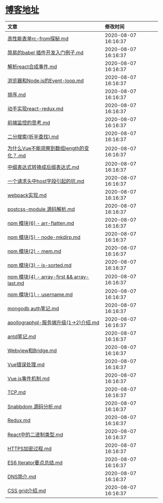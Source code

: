 # [博客地址](https://github.com/AfterThreeYears/blog)
| 文章 | 修改时间 |
|:---|:------------|
|[高性能表单rc-from探秘.md](https://github.com/AfterThreeYears/blog/blob/master/%E9%AB%98%E6%80%A7%E8%83%BD%E8%A1%A8%E5%8D%95rc-from%E6%8E%A2%E7%A7%98.md)|2020-08-07 16:16:37|
|[简易的babel 插件开发入门例子.md](https://github.com/AfterThreeYears/blog/blob/master/%E7%AE%80%E6%98%93%E7%9A%84babel%20%E6%8F%92%E4%BB%B6%E5%BC%80%E5%8F%91%E5%85%A5%E9%97%A8%E4%BE%8B%E5%AD%90.md)|2020-08-07 16:16:37|
|[解析react合成事件.md](https://github.com/AfterThreeYears/blog/blob/master/%E8%A7%A3%E6%9E%90react%E5%90%88%E6%88%90%E4%BA%8B%E4%BB%B6.md)|2020-08-07 16:16:37|
|[浏览器和Node.js的Event-loop.md](https://github.com/AfterThreeYears/blog/blob/master/%E6%B5%8F%E8%A7%88%E5%99%A8%E5%92%8CNode.js%E7%9A%84Event-loop.md)|2020-08-07 16:16:37|
|[排序.md](https://github.com/AfterThreeYears/blog/blob/master/%E6%8E%92%E5%BA%8F.md)|2020-08-07 16:16:37|
|[动手实现react-redux.md](https://github.com/AfterThreeYears/blog/blob/master/%E5%8A%A8%E6%89%8B%E5%AE%9E%E7%8E%B0react-redux.md)|2020-08-07 16:16:37|
|[前端监控的思考.md](https://github.com/AfterThreeYears/blog/blob/master/%E5%89%8D%E7%AB%AF%E7%9B%91%E6%8E%A7%E7%9A%84%E6%80%9D%E8%80%83.md)|2020-08-07 16:16:37|
|[二分搜索(折半查找).md](https://github.com/AfterThreeYears/blog/blob/master/%E4%BA%8C%E5%88%86%E6%90%9C%E7%B4%A2(%E6%8A%98%E5%8D%8A%E6%9F%A5%E6%89%BE).md)|2020-08-07 16:16:37|
|[为什么Vue不能观察到数组length的变化？.md](https://github.com/AfterThreeYears/blog/blob/master/%E4%B8%BA%E4%BB%80%E4%B9%88Vue%E4%B8%8D%E8%83%BD%E8%A7%82%E5%AF%9F%E5%88%B0%E6%95%B0%E7%BB%84length%E7%9A%84%E5%8F%98%E5%8C%96%EF%BC%9F.md)|2020-08-07 16:16:37|
|[中缀表达式转换成后缀表达式.md](https://github.com/AfterThreeYears/blog/blob/master/%E4%B8%AD%E7%BC%80%E8%A1%A8%E8%BE%BE%E5%BC%8F%E8%BD%AC%E6%8D%A2%E6%88%90%E5%90%8E%E7%BC%80%E8%A1%A8%E8%BE%BE%E5%BC%8F.md)|2020-08-07 16:16:37|
|[一个请求头中host字段引起的坑.md](https://github.com/AfterThreeYears/blog/blob/master/%E4%B8%80%E4%B8%AA%E8%AF%B7%E6%B1%82%E5%A4%B4%E4%B8%ADhost%E5%AD%97%E6%AE%B5%E5%BC%95%E8%B5%B7%E7%9A%84%E5%9D%91.md)|2020-08-07 16:16:37|
|[webpack实现.md](https://github.com/AfterThreeYears/blog/blob/master/webpack%E5%AE%9E%E7%8E%B0.md)|2020-08-07 16:16:37|
|[postcss-module 源码解析.md](https://github.com/AfterThreeYears/blog/blob/master/postcss-module%20%E6%BA%90%E7%A0%81%E8%A7%A3%E6%9E%90.md)|2020-08-07 16:16:37|
|[npm 模块(6) - arr-flatten.md](https://github.com/AfterThreeYears/blog/blob/master/npm%20%E6%A8%A1%E5%9D%97(6)%20-%20arr-flatten.md)|2020-08-07 16:16:37|
|[npm 模块(5) - node-mkdirp.md](https://github.com/AfterThreeYears/blog/blob/master/npm%20%E6%A8%A1%E5%9D%97(5)%20-%20node-mkdirp.md)|2020-08-07 16:16:37|
|[npm 模块(2) - mem.md](https://github.com/AfterThreeYears/blog/blob/master/npm%20%E6%A8%A1%E5%9D%97(2)%20-%20mem.md)|2020-08-07 16:16:37|
|[npm 模块(3) - is-sorted.md](https://github.com/AfterThreeYears/blog/blob/master/npm%20%E6%A8%A1%E5%9D%97(3)%20-%20is-sorted.md)|2020-08-07 16:16:37|
|[npm 模块(4) - array-first && array-last.md](https://github.com/AfterThreeYears/blog/blob/master/npm%20%E6%A8%A1%E5%9D%97(4)%20-%20array-first%20%26%26%20array-last.md)|2020-08-07 16:16:37|
|[npm 模块(1) - username.md](https://github.com/AfterThreeYears/blog/blob/master/npm%20%E6%A8%A1%E5%9D%97(1)%20-%20username.md)|2020-08-07 16:16:37|
|[mongodb auth笔记.md](https://github.com/AfterThreeYears/blog/blob/master/mongodb%20auth%E7%AC%94%E8%AE%B0.md)|2020-08-07 16:16:37|
|[apollographql-服务端升级(1->2)介绍.md](https://github.com/AfterThreeYears/blog/blob/master/apollographql-%E6%9C%8D%E5%8A%A1%E7%AB%AF%E5%8D%87%E7%BA%A7(1-%3E2)%E4%BB%8B%E7%BB%8D.md)|2020-08-07 16:16:37|
|[antd笔记.md](https://github.com/AfterThreeYears/blog/blob/master/antd%E7%AC%94%E8%AE%B0.md)|2020-08-07 16:16:37|
|[Webview和Bridge.md](https://github.com/AfterThreeYears/blog/blob/master/Webview%E5%92%8CBridge.md)|2020-08-07 16:16:37|
|[Vue错误处理.md](https://github.com/AfterThreeYears/blog/blob/master/Vue%E9%94%99%E8%AF%AF%E5%A4%84%E7%90%86.md)|2020-08-07 16:16:37|
|[Vue.js事件机制.md](https://github.com/AfterThreeYears/blog/blob/master/Vue.js%E4%BA%8B%E4%BB%B6%E6%9C%BA%E5%88%B6.md)|2020-08-07 16:16:37|
|[TCP.md](https://github.com/AfterThreeYears/blog/blob/master/TCP.md)|2020-08-07 16:16:37|
|[Snabbdom 源码分析.md](https://github.com/AfterThreeYears/blog/blob/master/Snabbdom%20%E6%BA%90%E7%A0%81%E5%88%86%E6%9E%90.md)|2020-08-07 16:16:37|
|[Redux.md](https://github.com/AfterThreeYears/blog/blob/master/Redux.md)|2020-08-07 16:16:37|
|[React中的二进制类型.md](https://github.com/AfterThreeYears/blog/blob/master/React%E4%B8%AD%E7%9A%84%E4%BA%8C%E8%BF%9B%E5%88%B6%E7%B1%BB%E5%9E%8B.md)|2020-08-07 16:16:37|
|[HTTPS加密过程.md](https://github.com/AfterThreeYears/blog/blob/master/HTTPS%E5%8A%A0%E5%AF%86%E8%BF%87%E7%A8%8B.md)|2020-08-07 16:16:37|
|[ES6 Iterator要点总结.md](https://github.com/AfterThreeYears/blog/blob/master/ES6%20Iterator%E8%A6%81%E7%82%B9%E6%80%BB%E7%BB%93.md)|2020-08-07 16:16:37|
|[DNS简介.md](https://github.com/AfterThreeYears/blog/blob/master/DNS%E7%AE%80%E4%BB%8B.md)|2020-08-07 16:16:37|
|[CSS grid介绍.md](https://github.com/AfterThreeYears/blog/blob/master/CSS%20grid%E4%BB%8B%E7%BB%8D.md)|2020-08-07 16:16:37|